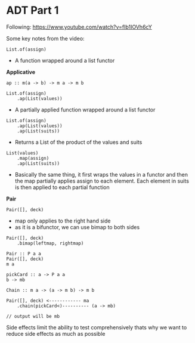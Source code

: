 # ADT Part 1

Following: https://www.youtube.com/watch?v=fIb1IOVh6cY

Some key notes from the video:
```
List.of(assign)
```
* A function wrapped around a list functor

**Applicative**

```
ap :: m(a -> b) -> m a -> m b 
```

```
List.of(assign)
	.ap(List(values))
```
* A partially applied function wrapped around a list functor 

```
List.of(assign)
	.ap(List(values))
	.ap(List(suits))
```
* Returns a List of the product of the values and suits

```
List(values)
	.map(assign)
	.ap(List(suits))
```
* Basically the same thing, it first wraps the values in a functor and then the map partially applies assign to each element.  Each element in suits is then applied to each partial function

**Pair**

```
Pair([], deck)
```
* map only applies to the right hand side
* as it is a bifunctor, we can use bimap to both sides

```
Pair([], deck)
	.bimap(leftmap, rightmap)
```

```
Pair :: P a a
Pair([], deck)
m a 

pickCard :: a -> P a a 
b -> mb 
```

```
Chain :: m a -> (a -> m b) -> m b

Pair([], deck) <------------ ma 
	.chain(pickCard<)---------- (a -> mb)

// output will be mb
```

Side effects limit the ability to test comprehensively thats why we want to reduce side effects as much as possible
